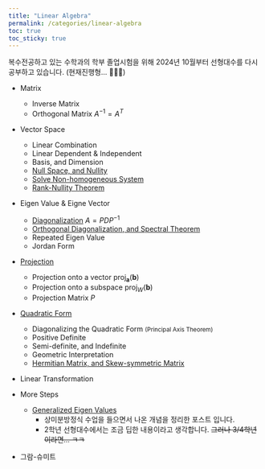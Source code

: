 ```yaml
---
title: "Linear Algebra"
permalink: /categories/linear-algebra
toc: true
toc_sticky: true
---
```


복수전공하고 있는 수학과의 학부 졸업시험을 위해 2024년 10월부터 선형대수를 다시 공부하고 있습니다. (현재진행형... 🏃‍♂️‍➡️)

- Matrix
  - Inverse Matrix
  - Orthogonal Matrix $A^{-1} = A^T$
- Vector Space
  - Linear Combination
  - Linear Dependent & Independent
  - Basis, and Dimension
  - [Null Space, and Nullity](/2025/03/15/null-space/)
  - [Solve Non-homogeneous System](/2025/03/16/non-homogeneous-system/)
  - [Rank-Nullity Theorem](/2021/03/12/rank-nullity-theorem/)
- Eigen Value & Eigne Vector
  - [Diagonalization](/2025/03/17/diagonalization/) $A = PDP^{-1}$
  - [Orthogonal Diagonalization, and Spectral Theorem](/2025/03/17/orthogonal-diagonalization/)
  - Repeated Eigen Value
  - Jordan Form
- [Projection](/2025/03/18/projection/)
  - Projection onto a vector $\text{proj}_{\mathbf{a}}(\mathbf{b})$
  - Projection onto a subspace $\text{proj}_{W}(\mathbf{b})$
  - Projection Matrix $P$
- [Quadratic Form](/2025/03/19/quadratic-form/)
  - Diagonalizing the Quadratic Form <small>(Principal Axis Theorem)</small>
  - Positive Definite
  - Semi-definite, and Indefinite
  - Geometric Interpretation
  - [Hermitian Matrix, and Skew-symmetric Matrix](/2025/03/20/hermitian-and-skew-symmetric-matrix/)
- Linear Transformation
- More Steps
  - [Generalized Eigen Values](/2024/10/26/generalized-eigen-values/)
    - 상미분방정식 수업을 들으면서 나온 개념을 정리한 포스트 입니다.
    - 2학년 선형대수에서는 조금 딥한 내용이라고 생각합니다. ~~그러나 3/4학년이라면... ㅋㅋ~~



- 그람-슈미트